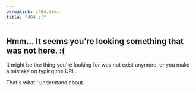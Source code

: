 ```yaml
---
permalink: /404.html
title: "404 :("
---
```


## Hmm... It seems you're looking something that was not here. :(

It might be the thing you're looking for was not exist anymore, or you make a mistake on typing the URL.

That's what I understand about.